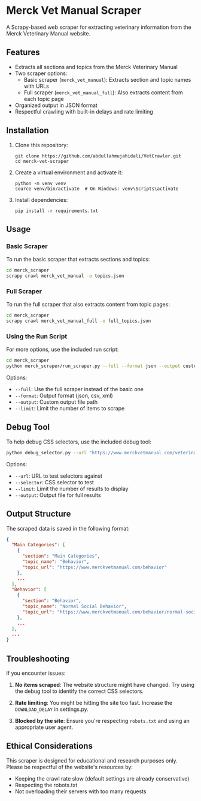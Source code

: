 # Merck Vet Manual Scraper

A Scrapy-based web scraper for extracting veterinary information from the Merck Veterinary Manual website.

## Features

- Extracts all sections and topics from the Merck Veterinary Manual
- Two scraper options:
  - Basic scraper (`merck_vet_manual`): Extracts section and topic names with URLs
  - Full scraper (`merck_vet_manual_full`): Also extracts content from each topic page
- Organized output in JSON format
- Respectful crawling with built-in delays and rate limiting

## Installation

1. Clone this repository:
   ```
   git clone https://github.com/abdullahmujahidali/VetCrawler.git
   cd merck-vet-scraper
   ```

2. Create a virtual environment and activate it:
   ```
   python -m venv venv
   source venv/bin/activate  # On Windows: venv\Scripts\activate
   ```

3. Install dependencies:
   ```
   pip install -r requirements.txt
   ```

## Usage

### Basic Scraper

To run the basic scraper that extracts sections and topics:

```bash
cd merck_scraper
scrapy crawl merck_vet_manual -o topics.json
```

### Full Scraper

To run the full scraper that also extracts content from topic pages:

```bash
cd merck_scraper
scrapy crawl merck_vet_manual_full -o full_topics.json
```

### Using the Run Script

For more options, use the included run script:

```bash
cd merck_scraper
python merck_scraper/run_scraper.py --full --format json --output custom_output.json
```

Options:
- `--full`: Use the full scraper instead of the basic one
- `--format`: Output format (json, csv, xml)
- `--output`: Custom output file path
- `--limit`: Limit the number of items to scrape

## Debug Tool

To help debug CSS selectors, use the included debug tool:

```bash
python debug_selector.py --url "https://www.merckvetmanual.com/veterinary-topics" --selector "div#bodyContent a[href*='/']"
```

Options:
- `--url`: URL to test selectors against
- `--selector`: CSS selector to test
- `--limit`: Limit the number of results to display
- `--output`: Output file for full results

## Output Structure

The scraped data is saved in the following format:

```json
{
  "Main Categories": [
    {
      "section": "Main Categories",
      "topic_name": "Behavior",
      "topic_url": "https://www.merckvetmanual.com/behavior"
    },
    ...
  ],
  "Behavior": [
    {
      "section": "Behavior",
      "topic_name": "Normal Social Behavior",
      "topic_url": "https://www.merckvetmanual.com/behavior/normal-social-behavior"
    },
    ...
  ],
  ...
}
```

## Troubleshooting

If you encounter issues:

1. **No items scraped**: The website structure might have changed. Try using the debug tool to identify the correct CSS selectors.

2. **Rate limiting**: You might be hitting the site too fast. Increase the `DOWNLOAD_DELAY` in settings.py.

3. **Blocked by the site**: Ensure you're respecting `robots.txt` and using an appropriate user agent.

## Ethical Considerations

This scraper is designed for educational and research purposes only. Please be respectful of the website's resources by:

- Keeping the crawl rate slow (default settings are already conservative)
- Respecting the robots.txt
- Not overloading their servers with too many requests
